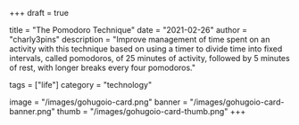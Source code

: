 +++
draft = true

title = "The Pomodoro Technique"
date = "2021-02-26"
author = "charly3pins"
description = "Improve management of time spent on an activity with this technique based on using a timer to divide time into fixed intervals, called pomodoros, of 25 minutes of activity, followed by 5 minutes of rest, with longer breaks every four pomodoros."

tags = ["life"]
category = "technology"

image = "/images/gohugoio-card.png"
banner = "/images/gohugoio-card-banner.png"
thumb = "/images/gohugoio-card-thumb.png"
+++